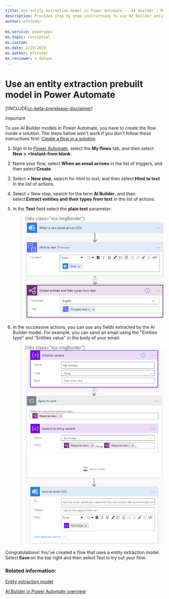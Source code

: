 ```yaml
---
title: Use entity extraction model in Power Automate -  AI Builder | Microsoft Docs
description: Provides step by step instructions to use AI Builder entity extraction in Power Automate.
author: mfotedar

ms.service: powerapps
ms.topic: conceptual
ms.custom: 
ms.date: 3/19/2019
ms.author: mfotedar
ms.reviewer: v-dehaas
---
```


# Use an entity extraction prebuilt model in Power Automate

[!INCLUDE[cc-beta-prerelease-disclaimer](./includes/cc-beta-prerelease-disclaimer.md)]

> [!IMPORTANT]
 > To use AI Builder models in Power Automate, you have to create the flow inside a solution. The steps below won't work if you don't follow these instructions first: [Create a flow in a solution](/flow/create-flow-solution).

1. Sign in to [Power Automate](https://flow.microsoft.com/), select the **My flows** tab, and then select **New > +Instant-from blank**.
1. Name your flow, select **When an email arrives** in the list of triggers, and then select **Create**.
1.	Select **+ New step**, search for *html to text*, and then select **Html to text** in the list of actions. 
1. Select + New step, search for the term **AI Builder**, and then select **Extract entities and their types from text** in the list of actions.
1. In the **Text** field select the **plain text** parameter:

   > [!div class="mx-imgBorder"]
   > ![Choose an a action'](media/flow-EE-prebuilt1.png "Specify Text")

1. In the successive actions, you can use any fields extracted by the AI Builder model. For example, you can send an email using the "Entities type" and "Entities value" in the body of your email:
   > [!div class="mx-imgBorder"]
   > ![Choose an a action'](media/flow-EE-prebuilt2.png "Send an email")

Congratulations! You've created a flow that uses a entity extraction model. Select **Save** on the top right and then select Test to try out your flow.

### Related information:

[Entity extraction model](prebuilt-entity-extraction.md)

[AI Builder in Power Automate overview](use-in-flow-overview.md)
